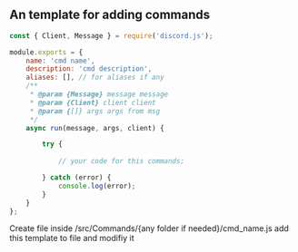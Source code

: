 ## An template for adding commands 
```js
const { Client, Message } = require('discord.js');

module.exports = {
    name: 'cmd name',
    description: 'cmd description',
    aliases: [], // for aliases if any 
    /**
     * @param {Message} message message
     * @param {Client} client client
     * @param {[]} args args from msg
     */
    async run(message, args, client) {

        try {
            
            // your code for this commands;

        } catch (error) {
            console.log(error);
        }
    }
};
```
Create file inside /src/Commands/{any folder if needed}/cmd_name.js
add this template to file and modifiy it